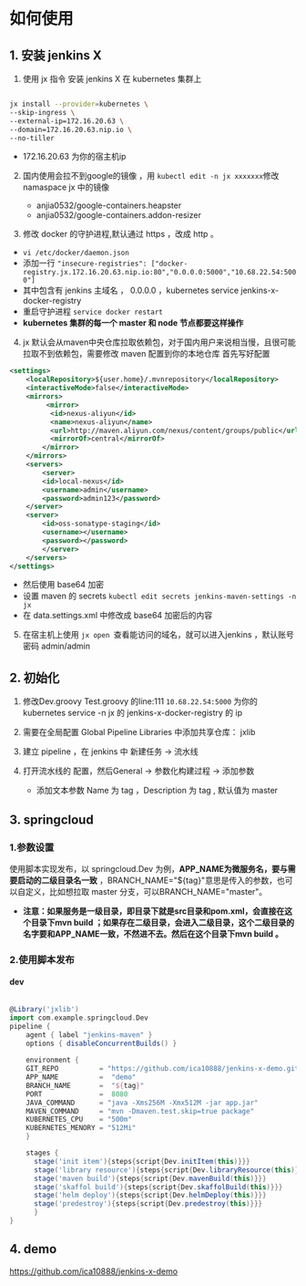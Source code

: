 # 如何使用

## 1. 安装 jenkins X
1. 使用 jx 指令 安装 jenkins X 在 kubernetes 集群上

``` bash

jx install --provider=kubernetes \
--skip-ingress \
--external-ip=172.16.20.63 \
--domain=172.16.20.63.nip.io \
--no-tiller

```


  * 172.16.20.63 为你的宿主机ip
    
2. 国内使用会拉不到google的镜像 ，用 `kubectl edit -n jx xxxxxxx`修改 namaspace jx 中的镜像
    * anjia0532/google-containers.heapster
    * anjia0532/google-containers.addon-resizer


3. 修改 docker 的守护进程,默认通过 https ，改成 http 。
  * `vi /etc/docker/daemon.json`
  * 添加一行 ` "insecure-registries": ["docker-registry.jx.172.16.20.63.nip.io:80","0.0.0.0:5000","10.68.22.54:5000"] ` 
  * 其中包含有 jenkins 主域名 ， 0.0.0.0 ，kubernetes service jenkins-x-docker-registry 
  * 重启守护进程 `service docker restart ` 
  * **kubernetes 集群的每一个 master 和 node 节点都要这样操作**


4. jx 默认会从maven中央仓库拉取依赖包，对于国内用户来说相当慢，且很可能拉取不到依赖包，需要修改 maven 配置到你的本地仓库 
首先写好配置


``` xml
<settings>
    <localRepository>${user.home}/.mvnrepository</localRepository>
    <interactiveMode>false</interactiveMode>
    <mirrors>
         <mirror>      
          <id>nexus-aliyun</id>    
          <name>nexus-aliyun</name>  
          <url>http://maven.aliyun.com/nexus/content/groups/public</url>    
          <mirrorOf>central</mirrorOf>      
        </mirror>
    </mirrors>
    <servers>
        <server>
        <id>local-nexus</id>
        <username>admin</username>
        <password>admin123</password>
    </server>
    <server>
        <id>oss-sonatype-staging</id>
        <username></username>
        <password></password>
        </server>
    </servers>
</settings>
```



  * 然后使用 base64 加密
  * 设置 maven 的 secrets `kubectl edit secrets jenkins-maven-settings -n jx `
  * 在 data.settings.xml 中修改成 base64 加密后的内容

5. 在宿主机上使用 `jx open `查看能访问的域名，就可以进入jenkins ，默认账号密码 admin/admin


## 2. 初始化

1. 修改Dev.groovy Test.groovy 的line:111 `10.68.22.54:5000` 为你的kubernetes service -n jx 的 jenkins-x-docker-registry 的 ip

2. 需要在全局配置  Global Pipeline Libraries 中添加共享仓库： jxlib

3. 建立 pipeline ，在 jenkins 中 新建任务 -> 流水线

4. 打开流水线的 配置，然后General -> 参数化构建过程 -> 添加参数

   * 添加文本参数 Name 为 tag ，Description  为 tag , 	默认值为 master

   





## 3.  springcloud


### 1.参数设置
 使用脚本实现发布，以 springcloud.Dev 为例，**APP_NAME为微服务名，要与需要启动的二级目录名一致**  ，BRANCH_NAME="${tag}"意思是传入的参数，也可以自定义，比如想拉取 master 分支，可以BRANCH_NAME="master"。

   * **注意：如果服务是一级目录，即目录下就是src目录和pom.xml，会直接在这个目录下mvn build ；如果存在二级目录，会进入二级目录，这个二级目录的名字要和APP_NAME一致，不然进不去。然后在这个目录下mvn build 。**




### 2.使用脚本发布

#### dev


```groovy

@Library('jxlib') 
import com.example.springcloud.Dev
pipeline {
    agent { label "jenkins-maven" }
    options { disableConcurrentBuilds() }
    
    environment {
    GIT_REPO          = "https://github.com/ica10888/jenkins-x-demo.git"
    APP_NAME          =  "demo"
    BRANCH_NAME       =  "${tag}"     
    PORT              =  8080
    JAVA_COMMAND      = "java -Xms256M -Xmx512M -jar app.jar"
    MAVEN_COMMAND     = "mvn -Dmaven.test.skip=true package"
    KUBERNETES_CPU    = "500m"
    KUBERNETES_MENORY = "512Mi"
    }

    stages {
      stage('init item'){steps{script{Dev.initItem(this)}}}
      stage('library resource'){steps{script{Dev.libraryResource(this)}}}
      stage('maven build'){steps{script{Dev.mavenBuild(this)}}}
      stage('skaffol build'){steps{script{Dev.skaffolBuild(this)}}}
      stage('helm deploy'){steps{script{Dev.helmDeploy(this)}}}
      stage('predestroy'){steps{script{Dev.predestroy(this)}}}
      }
}
```

## 4.  demo
https://github.com/ica10888/jenkins-x-demo
